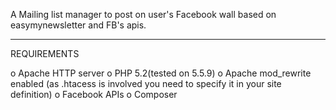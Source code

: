 A Mailing list manager to post on user's Facebook wall based on easymynewsletter and FB's apis.

-------------------------------------

REQUIREMENTS

o Apache HTTP server
o PHP 5.2(tested on 5.5.9)
o Apache mod_rewrite enabled  (as .htacess is involved you need to specify it in your site definition)
o Facebook APIs
o Composer
